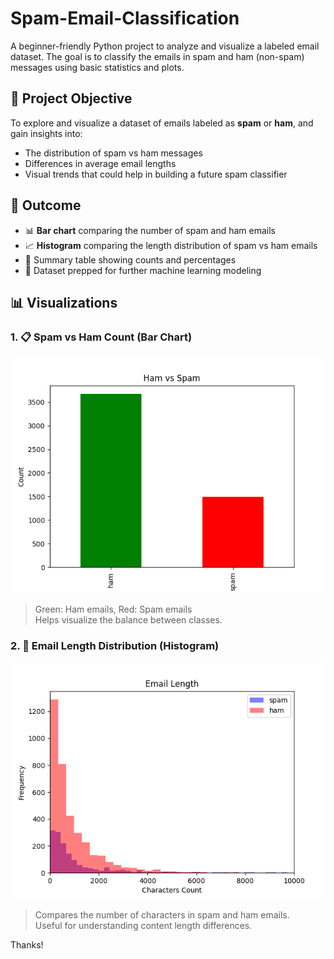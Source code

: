 # Spam-Email-Classification
A beginner-friendly Python project to analyze and visualize a labeled email dataset. The goal is to classify the emails in spam and ham (non-spam) messages using basic statistics and plots.

## 🎯 Project Objective

To explore and visualize a dataset of emails labeled as **spam** or **ham**, and gain insights into:

- The distribution of spam vs ham messages
- Differences in average email lengths
- Visual trends that could help in building a future spam classifier

## 🧠 Outcome

- 📊 **Bar chart** comparing the number of spam and ham emails
- 📈 **Histogram** comparing the length distribution of spam vs ham emails
- 📄 Summary table showing counts and percentages
- 🧩 Dataset prepped for further machine learning modeling

## 📊 Visualizations

### 1. 📋 Spam vs Ham Count (Bar Chart)

![Bar Chart](bar-graph.png)

> Green: Ham emails, Red: Spam emails  
> Helps visualize the balance between classes.

### 2. 📏 Email Length Distribution (Histogram)

![Histogram](histogram.png)

> Compares the number of characters in spam and ham emails.  
> Useful for understanding content length differences.

Thanks!
